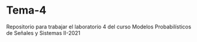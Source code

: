 # Tema-4
Repositorio para trabajar el laboratorio 4 del curso Modelos Probabilísticos de Señales y Sistemas II-2021
